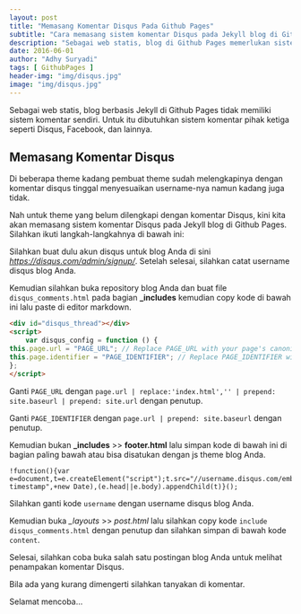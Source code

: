 ```yaml
---
layout: post
title: "Memasang Komentar Disqus Pada Github Pages"
subtitle: "Cara memasang sistem komentar Disqus pada Jekyll blog di Github Pages."
description: "Sebagai web statis, blog di Github Pages memerlukan sistem komentar dari pihak ketiga seperti Disqus."
date: 2016-06-01
author: "Adhy Suryadi"
tags: [ GithubPages ]
header-img: "img/disqus.jpg"
image: "img/disqus.jpg"
---
```


Sebagai web statis, blog berbasis Jekyll di Github Pages tidak memiliki sistem komentar sendiri. Untuk itu dibutuhkan sistem komentar pihak ketiga seperti Disqus, Facebook, dan lainnya.

## Memasang Komentar Disqus

Di beberapa theme kadang pembuat theme sudah melengkapinya dengan komentar disqus tinggal menyesuaikan username-nya namun kadang juga tidak.

Nah untuk theme yang belum dilengkapi dengan komentar Disqus, kini kita akan memasang sistem komentar Disqus pada Jekyll blog di Github Pages. Silahkan ikuti langkah-langkahnya di bawah ini:

Silahkan buat dulu akun disqus untuk blog Anda di sini *https://disqus.com/admin/signup/*. Setelah selesai, silahkan catat username disqus blog Anda.

Kemudian silahkan buka repository blog Anda dan buat file `disqus_comments.html` pada bagian **_includes** kemudian copy kode di bawah ini lalu paste di editor markdown.

```markdown
<div id="disqus_thread"></div>
<script>
    var disqus_config = function () {
this.page.url = "PAGE_URL"; // Replace PAGE_URL with your page's canonical URL variable
this.page.identifier = "PAGE_IDENTIFIER"; // Replace PAGE_IDENTIFIER with your page's unique identifier variable
};
</script>
```

Ganti `PAGE_URL` dengan `page.url | replace:'index.html','' | prepend: site.baseurl | prepend: site.url` dengan penutup.

Ganti `PAGE_IDENTIFIER` dengan `page.url | prepend: site.baseurl` dengan penutup.

Kemudian bukan **_includes** >> **footer.html** lalu simpan kode di bawah ini di bagian paling bawah atau bisa disatukan dengan js theme blog Anda.

```
!function(){var e=document,t=e.createElement("script");t.src="//username.disqus.com/embed.js",t.setAttribute("data-timestamp",+new Date),(e.head||e.body).appendChild(t)}();
```

Silahkan ganti kode `username` dengan username disqus blog Anda.

Kemudian buka *_layouts* >> *post.html* lalu silahkan copy kode `include disqus_comments.html` dengan penutup dan silahkan simpan di bawah kode `content`.

Selesai, silahkan coba buka salah satu postingan blog Anda untuk melihat penampakan komentar Disqus.

Bila ada yang kurang dimengerti silahkan tanyakan di komentar.

Selamat mencoba...
